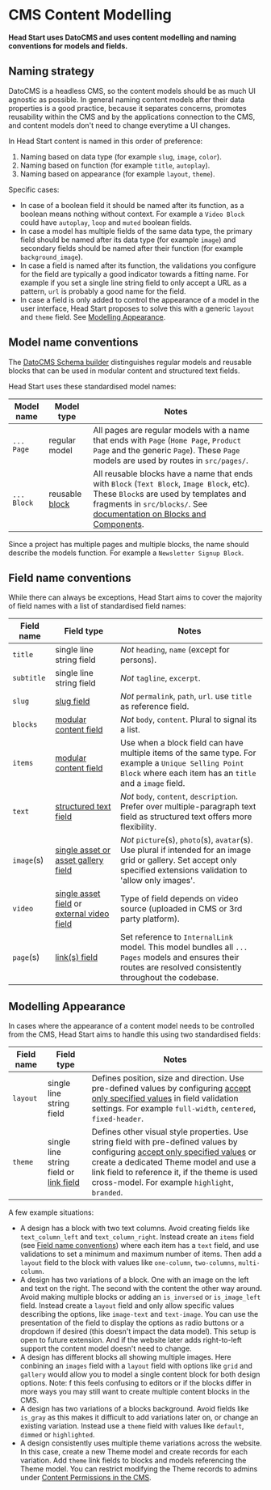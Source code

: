 # CMS Content Modelling

**Head Start uses DatoCMS and uses content modelling and naming conventions for models and fields.**

## Naming strategy

DatoCMS is a headless CMS, so the content models should be as much UI agnostic as possible. In general naming content models after their data properties is a good practice, because it separates concerns, promotes reusability within the CMS and by the applications connection to the CMS, and content models don't need to change everytime a UI changes.

In Head Start content is named in this order of preference:

1. Naming based on data type (for example `slug`, `image`, `color`).
2. Naming based on function (for example `title`, `autoplay`).
3. Naming based on appearance (for example `layout`, `theme`).

Specific cases:

- In case of a boolean field it should be named after its function, as a boolean means nothing without context. For example a `Video Block` could have `autoplay`, `loop` and `muted` boolean fields.
- In case a model has multiple fields of the same data type, the primary field should be named after its data type (for example `image`) and secondary fields should be named after their function (for example `background_image`).
- In case a field is named after its function, the validations you configure for the field are typically a good indicator towards a fitting name. For example if you set a single line string field to only accept a URL as a pattern, `url` is probably a good name for the field.
- In case a field is only added to control the appearance of a model in the user interface, Head Start proposes to solve this with a generic `layout` and `theme` field. See [Modelling Appearance](#modelling-appearance).

## Model name conventions

The [DatoCMS Schema builder](https://www.datocms.com/docs/content-modelling) distinguishes regular models and reusable blocks that can be used in modular content and structured text fields.

Head Start uses these standardised model names:

Model name | Model type | Notes
--- | --- | ---
`... Page` | regular model | All pages are regular models with a name that ends with `Page` (`Home Page`, `Product Page` and the generic `Page`). These `Page` models are used by routes in `src/pages/`.
`... Block` | reusable [block](https://www.datocms.com/docs/content-modelling/blocks) | All reusable blocks have a name that ends with `Block` (`Text Block`, `Image Block`, etc). These `Block`s are used by templates and fragments in `src/blocks/`. See [documentation on Blocks and Components](./blocks-and-components.md).

Since a project has multiple pages and multiple blocks, the name should describe the models function. For example a `Newsletter Signup Block`.

## Field name conventions

While there can always be exceptions, Head Start aims to cover the majority of field names with a list of standardised field names:

Field name | Field type | Notes
--- | --- | ---
`title` | single line string field | _Not_ `heading`, `name` (except for persons).
`subtitle` |  single line string field | _Not_ `tagline`, `excerpt`.
`slug` | [slug field](https://www.datocms.com/docs/content-modelling/slug-permalinks) | _Not_ `permalink`, `path`, `url`. use `title` as reference field.
`blocks` | [modular content field](https://www.datocms.com/docs/content-modelling/modular-content) | _Not_ `body`, `content`. Plural to signal its a list.
`items` | [modular content field](https://www.datocms.com/docs/content-modelling/modular-content) | Use when a block field can have multiple items of the same type. For example a `Unique Selling Point Block` where each item has an `title` and a `image` field.
`text` | [structured text field](https://www.datocms.com/docs/content-modelling/structured-text) | _Not_ `body`, `content`, `description`. Prefer over multiple-paragraph text field as structured text offers more flexibility.
`image`(s) | [single asset or asset gallery field](https://www.datocms.com/docs/general-concepts/media-area) | _Not_ `picture`(s), `photo`(s), `avatar`(s). Use plural if intended for an image grid or gallery. Set accept only specified extensions validation to 'allow only images'.
`video` | [single asset field](https://www.datocms.com/docs/general-concepts/videos) or [external video field](https://www.datocms.com/docs/content-modelling/external-video-field) | Type of field depends on video source (uploaded in CMS or 3rd party platform).
`page`(s) | [link(s) field](https://www.datocms.com/docs/content-modelling/links) | Set reference to `InternalLink` model. This model bundles all `... Pages` models and ensures their routes are resolved consistently throughout the codebase.

## Modelling Appearance

In cases where the appearance of a content model needs to be controlled from the CMS, Head Start aims to handle this using two standardised fields:

Field name | Field type | Notes
--- | --- | ---
`layout` | single line string field | Defines position, size and direction. Use pre-defined values by configuring [accept only specified values](https://www.datocms.com/docs/content-modelling/validations#single-line-text) in field validation settings. For example `full-width`, `centered`, `fixed-header`.
`theme` | single line string field or [link field](https://www.datocms.com/docs/content-modelling/links) | Defines other visual style properties. Use string field with pre-defined values by configuring [accept only specified values](https://www.datocms.com/docs/content-modelling/validations#single-line-text) or create a dedicated Theme model and use a link field to reference it, if the theme is used cross-model. For example `highlight`, `branded`.

A few example situations:

- A design has a block with two text columns. Avoid creating fields like `text_column_left` and `text_column_right`. Instead create an `items` field (see [Field name conventions](#field-name-conventions)) where each item has a `text` field, and use validations to set a minimum and maximum number of items. Then add a `layout` field to the block with values like `one-column`, `two-columns`, `multi-column`.
- A design has two variations of a block. One with an image on the left and text on the right. The second with the content the other way around. Avoid making multiple blocks or adding an `is_inversed` or `is_image_left` field. Instead create a `layout` field and only allow specific values describing the options, like `image-text` and `text-image`. You can use the presentation of the field to display the options as radio buttons or a dropdown if desired (this doesn't impact the data model). This setup is open to future extension. And if the website later adds right-to-left support the content model doesn't need to change.
- A design has different blocks all showing multiple images. Here conbining an `images` field with a `layout` field with options like `grid` and `gallery` would allow you to model a single content block for both design options. Note: f this feels confusing to editors or if the blocks differ in more ways you may still want to create multiple content blocks in the CMS.
- A design has two variations of a blocks background. Avoid fields like `is_gray` as this makes it difficult to add variations later on, or change an existing variation. Instead use a `theme` field with values like `default`, `dimmed` or `highlighted`.
- A design consistently uses multiple theme variations across the website. In this case, create a new Theme model and create records for each variation. Add `theme` link fields to blocks and models referencing the Theme model. You can restrict modifying the Theme records to admins under [Content Permissions in the CMS](https://www.datocms.com/docs/content-delivery-api/docs/general-concepts/roles-and-permission-system#content-level-permissions).
